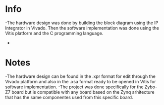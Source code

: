 # Info
-The hardware design was done by building the block diagram using the IP Integrator in Vivado. Then the software implementation was done using the Vitis platform and the C programming language.

-

# Notes
-The hardware design can be found in the .xpr format for edit through the Vivado platform and also in the .xsa format ready to be opened in Vitis for software implementation.
-The project was done specifically for the Zybo-Z7 board but is compatible with any board based on the Zynq arhitecture that has the same componentes used from this specific board.

